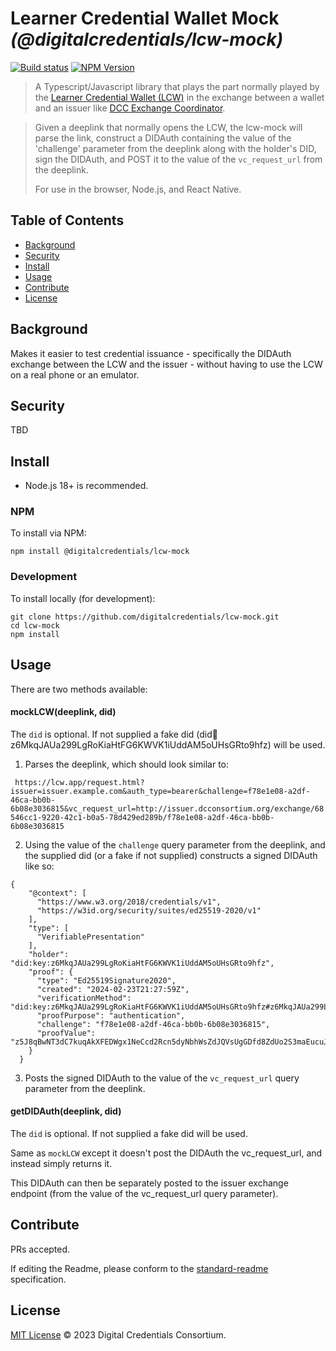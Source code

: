 # Learner Credential Wallet Mock _(@digitalcredentials/lcw-mock)_

[![Build status](https://img.shields.io/github/actions/workflow/status/digitalcredentials/lcw-mock/main.yml?branch=main)](https://github.com/digitalcredentials/lcw-mock/actions?query=workflow%3A%22Node.js+CI%22)
[![NPM Version](https://img.shields.io/npm/v/@digitalcredentials/lcw-mock.svg)](https://npm.im/@digitalcredentials/lcw-mock)

> A Typescript/Javascript library that plays the part normally played by the [Learner Credential Wallet (LCW)](https://lcw.app) in the exchange between a wallet and an issuer like [DCC Exchange Coordinator](https://github.com/digitalcredentials/workflow-coordinator).

> Given a deeplink that normally opens the LCW, the lcw-mock will parse the link, construct a DIDAuth containing the value of the 'challenge' parameter from the deeplink along with the holder's DID, sign the DIDAuth, and POST it to the value of the `vc_request_url` from the deeplink.
> 
> For use in the browser, Node.js, and React Native.

## Table of Contents

- [Background](#background)
- [Security](#security)
- [Install](#install)
- [Usage](#usage)
- [Contribute](#contribute)
- [License](#license)

## Background

Makes it easier to test credential issuance - specifically the DIDAuth exchange between the LCW and the issuer - without having to use the LCW on a real phone or an emulator.

## Security

TBD

## Install

- Node.js 18+ is recommended.

### NPM

To install via NPM:

```
npm install @digitalcredentials/lcw-mock
```

### Development

To install locally (for development):

```
git clone https://github.com/digitalcredentials/lcw-mock.git
cd lcw-mock
npm install
```

## Usage

There are two methods available:


#### mockLCW(deeplink, did)

The `did` is optional. If not supplied a fake did (did:key:z6MkqJAUa299LgRoKiaHtFG6KWVK1iUddAM5oUHsGRto9hfz) will be used.

1. Parses the deeplink, which should look similar to:

``` https://lcw.app/request.html?issuer=issuer.example.com&auth_type=bearer&challenge=f78e1e08-a2df-46ca-bb0b-6b08e3036815&vc_request_url=http://issuer.dcconsortium.org/exchange/68546cc1-9220-42c1-b0a5-78d429ed289b/f78e1e08-a2df-46ca-bb0b-6b08e3036815```

2. Using the value of the `challenge` query parameter from the deeplink, and the supplied did (or a fake if not supplied) constructs a signed DIDAuth like so:

```
{
    "@context": [
      "https://www.w3.org/2018/credentials/v1",
      "https://w3id.org/security/suites/ed25519-2020/v1"
    ],
    "type": [
      "VerifiablePresentation"
    ],
    "holder": "did:key:z6MkqJAUa299LgRoKiaHtFG6KWVK1iUddAM5oUHsGRto9hfz",
    "proof": {
      "type": "Ed25519Signature2020",
      "created": "2024-02-23T21:27:59Z",
      "verificationMethod": "did:key:z6MkqJAUa299LgRoKiaHtFG6KWVK1iUddAM5oUHsGRto9hfz#z6MkqJAUa299LgRoKiaHtFG6KWVK1iUddAM5oUHsGRto9hfz",
      "proofPurpose": "authentication",
      "challenge": "f78e1e08-a2df-46ca-bb0b-6b08e3036815",
      "proofValue": "z5J8qBwNT3dC7kuqAkXFEDWgx1NeCcd2Rcn5dyNbhWsZdJQVsUgGDfd8ZdUo2S3maEucuJ2vqgCDJRB6fqSxhd6jM"
    }
  }
```

3. Posts the signed DIDAuth to the value of the `vc_request_url` query parameter from the deeplink.

#### getDIDAuth(deeplink, did)

The `did` is optional. If not supplied a fake did will be used.

Same as `mockLCW` except it doesn't post the DIDAuth the vc_request_url, and instead simply returns it.

This DIDAuth can then be separately posted to the issuer exchange endpoint (from the value of the vc_request_url query parameter).

## Contribute

PRs accepted.

If editing the Readme, please conform to the
[standard-readme](https://github.com/RichardLitt/standard-readme) specification.

## License

[MIT License](LICENSE.md) © 2023 Digital Credentials Consortium.
